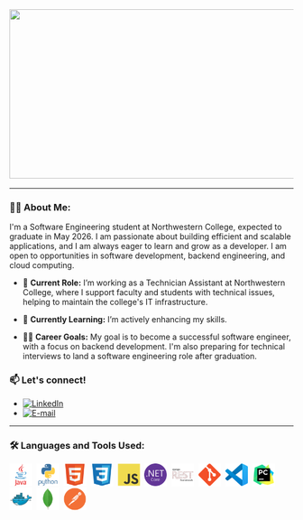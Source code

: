 <!-- My GitHub Portfolio-->

<div align="center">
  <img src="https://media.giphy.com/media/dWesBcTLavkZuG35MI/giphy.gif" width="600" height="300"/>
</div>

---

### 👨‍💻 About Me:

I'm a Software Engineering student at Northwestern College, expected to graduate in May 2026. I am passionate about building efficient and scalable applications, and I am always eager to learn and grow as a developer. I am open to opportunities in software development, backend engineering, and cloud computing.

- 🔭 **Current Role:** I’m working as a Technician Assistant at Northwestern College, where I support faculty and students with technical issues, helping to maintain the college's IT infrastructure.

- 🌱 **Currently Learning:** I’m actively enhancing my skills.

- 👨‍💻 **Career Goals:** My goal is to become a successful software engineer, with a focus on backend development. I'm also preparing for technical interviews to land a software engineering role after graduation.

### :mailbox: **Let's connect!** 
- [![LinkedIn](https://img.shields.io/badge/LinkedIn-0A66C2?logo=linkedin&logoColor=fff)](https://www.linkedin.com/in/arthurpvicente/) 
- [![E-mail](https://img.shields.io/badge/-Email-000?style=for-the-badge&logo=microsoft-outlook&logoColor=007BFF)](mailto:arthur.vicente@nwciowa.edu)

---

### :hammer_and_wrench: Languages and Tools Used:

<div>
  <img src="https://github.com/devicons/devicon/blob/master/icons/java/java-original-wordmark.svg" title="Java" alt="Java" width="40" height="40"/>&nbsp;
  <img src="https://github.com/devicons/devicon/blob/master/icons/python/python-original-wordmark.svg?short_path=880e730" title="Python" alt="Python" width="40" height="40"/>&nbsp;
  <img src="https://github.com/devicons/devicon/blob/master/icons/html5/html5-original.svg" title="HTML5" alt="HTML" width="40" height="40"/>&nbsp;
  <img src="https://github.com/devicons/devicon/blob/master/icons/css3/css3-original.svg" title="CSS" alt="CSS" width="40" height="40"/>&nbsp;
  <img src="https://github.com/devicons/devicon/blob/master/icons/javascript/javascript-original.svg" title="JAVASCRIPT" alt="JavaScript" width="40" height="40"/>&nbsp;
  <img src="https://github.com/devicons/devicon/blob/master/icons/dotnetcore/dotnetcore-original.svg" title="DOTNETCORE" alt="DotNetCore" width="40" height="40"/>&nbsp;
  <img src="https://github.com/devicons/devicon/blob/master/icons/djangorest/djangorest-original.svg" title="DJANGO" alt="DjangoRest" width="40" height="40"/>&nbsp;
  <img src="https://github.com/devicons/devicon/blob/master/icons/git/git-original.svg" title="GIT" alt="GIT" width="40" height="40"/>&nbsp;
  <img src="https://github.com/devicons/devicon/blob/master/icons/vscode/vscode-original.svg" title="VSCODE" alt="VsCode" width="40" height="40"/>&nbsp;
  <img src="https://github.com/devicons/devicon/blob/master/icons/pycharm/pycharm-original.svg" title="PYCHARM" alt="PyCharm" width="40" height="40"/>&nbsp;
  <img src="https://github.com/devicons/devicon/blob/master/icons/docker/docker-original.svg" title="DOCKER" alt="Docker" width="40" height="40"/>&nbsp;
  <img src="https://github.com/devicons/devicon/blob/master/icons/mongodb/mongodb-original.svg" title="MONGODB" alt="MongoDB" width="40" height="40"/>&nbsp;
  <img src="https://github.com/devicons/devicon/blob/master/icons/postman/postman-original.svg" title="POSTMAN" alt="Postman" width="40" height="40"/>&nbsp;
</div>
